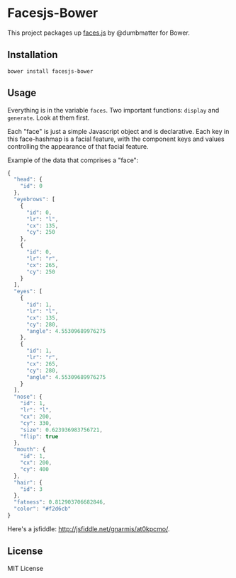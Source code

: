 # Facesjs-Bower

This project packages up [faces.js](https://github.com/dumbmatter/facesjs) by @dumbmatter for Bower.

## Installation

`bower install facesjs-bower`

## Usage

Everything is in the variable `faces`. Two important functions: `display` and
`generate`. Look at them first.

Each "face" is just a simple Javascript object and is declarative. Each key in
this face-hashmap is a facial feature, with the component keys and values
controlling the appearance of that facial feature.

Example of the data that comprises a "face":

```javascript
{
  "head": {
    "id": 0
  },
  "eyebrows": [
    {
      "id": 0,
      "lr": "l",
      "cx": 135,
      "cy": 250
    },
    {
      "id": 0,
      "lr": "r",
      "cx": 265,
      "cy": 250
    }
  ],
  "eyes": [
    {
      "id": 1,
      "lr": "l",
      "cx": 135,
      "cy": 280,
      "angle": 4.55309689976275
    },
    {
      "id": 1,
      "lr": "r",
      "cx": 265,
      "cy": 280,
      "angle": 4.55309689976275
    }
  ],
  "nose": {
    "id": 1,
    "lr": "l",
    "cx": 200,
    "cy": 330,
    "size": 0.623936983756721,
    "flip": true
  },
  "mouth": {
    "id": 1,
    "cx": 200,
    "cy": 400
  },
  "hair": {
    "id": 3
  },
  "fatness": 0.812903706682846,
  "color": "#f2d6cb"
}
```

Here's a jsfiddle: http://jsfiddle.net/gnarmis/at0kpcmo/.

## License

MIT License
